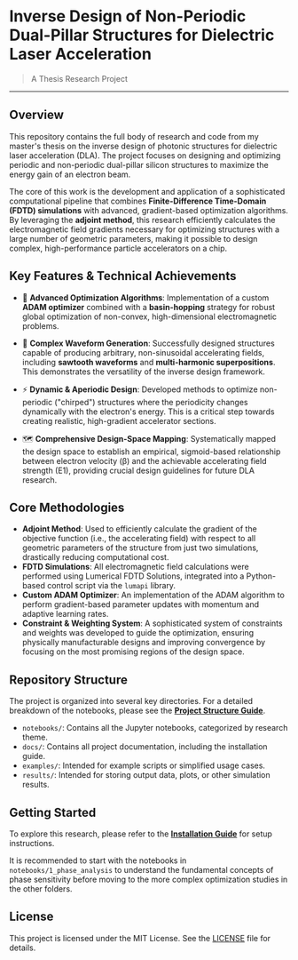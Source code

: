# Inverse Design of Non-Periodic Dual-Pillar Structures for Dielectric Laser Acceleration
> A Thesis Research Project

---

## Overview

This repository contains the full body of research and code from my master's thesis on the inverse design of photonic structures for dielectric laser acceleration (DLA). The project focuses on designing and optimizing periodic and non-periodic dual-pillar silicon structures to maximize the energy gain of an electron beam.

The core of this work is the development and application of a sophisticated computational pipeline that combines **Finite-Difference Time-Domain (FDTD) simulations** with advanced, gradient-based optimization algorithms. By leveraging the **adjoint method**, this research efficiently calculates the electromagnetic field gradients necessary for optimizing structures with a large number of geometric parameters, making it possible to design complex, high-performance particle accelerators on a chip.

## Key Features & Technical Achievements

-   🚀 **Advanced Optimization Algorithms**: Implementation of a custom **ADAM optimizer** combined with a **basin-hopping** strategy for robust global optimization of non-convex, high-dimensional electromagnetic problems.

-   🌊 **Complex Waveform Generation**: Successfully designed structures capable of producing arbitrary, non-sinusoidal accelerating fields, including **sawtooth waveforms** and **multi-harmonic superpositions**. This demonstrates the versatility of the inverse design framework.

-   ⚡ **Dynamic & Aperiodic Design**: Developed methods to optimize non-periodic ("chirped") structures where the periodicity changes dynamically with the electron's energy. This is a critical step towards creating realistic, high-gradient accelerator sections.

-   🗺️ **Comprehensive Design-Space Mapping**: Systematically mapped the design space to establish an empirical, sigmoid-based relationship between electron velocity (β) and the achievable accelerating field strength (E1), providing crucial design guidelines for future DLA research.

## Core Methodologies

-   **Adjoint Method**: Used to efficiently calculate the gradient of the objective function (i.e., the accelerating field) with respect to all geometric parameters of the structure from just two simulations, drastically reducing computational cost.
-   **FDTD Simulations**: All electromagnetic field calculations were performed using Lumerical FDTD Solutions, integrated into a Python-based control script via the `lumapi` library.
-   **Custom ADAM Optimizer**: An implementation of the ADAM algorithm to perform gradient-based parameter updates with momentum and adaptive learning rates.
-   **Constraint & Weighting System**: A sophisticated system of constraints and weights was developed to guide the optimization, ensuring physically manufacturable designs and improving convergence by focusing on the most promising regions of the design space.

## Repository Structure

The project is organized into several key directories. For a detailed breakdown of the notebooks, please see the **[Project Structure Guide](docs/PROJECT_STRUCTURE.md)**.

-   `notebooks/`: Contains all the Jupyter notebooks, categorized by research theme.
-   `docs/`: Contains all project documentation, including the installation guide.
-   `examples/`: Intended for example scripts or simplified usage cases.
-   `results/`: Intended for storing output data, plots, or other simulation results.

## Getting Started

To explore this research, please refer to the **[Installation Guide](docs/INSTALLATION.md)** for setup instructions.

It is recommended to start with the notebooks in `notebooks/1_phase_analysis` to understand the fundamental concepts of phase sensitivity before moving to the more complex optimization studies in the other folders.

## License

This project is licensed under the MIT License. See the [LICENSE](LICENSE) file for details. 